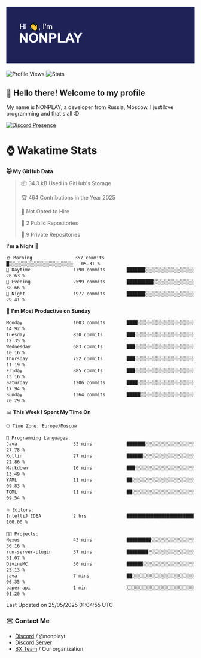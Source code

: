 ![Discord Presence](./header.png)
<br></br>
![Profile Views](https://komarev.com/ghpvc/?username=NONPLAYT&color=blue&style=for-the-badge)
![Stats](https://img.shields.io/badge/0%25-OPTIMIZED-orange?style=for-the-badge)


## :wave: Hello there! Welcome to my profile

My name is NONPLAY, a developer from Russia, Moscow. I just love programming and that's all :D

[![Discord Presence](https://lanyard.cnrad.dev/api/597087584090587177?showDisplayName=true)](https://discord.com/users/597087584090587177) 

# ⌚ Wakatime Stats

<!--START_SECTION:waka-->
**🐱 My GitHub Data** 

> 📦 34.3 kB Used in GitHub's Storage 
 > 
> 🏆 464 Contributions in the Year 2025
 > 
> 🚫 Not Opted to Hire
 > 
> 📜 2 Public Repositories 
 > 
> 🔑 9 Private Repositories 
 > 
**I'm a Night 🦉** 

```text
🌞 Morning                357 commits         █░░░░░░░░░░░░░░░░░░░░░░░░   05.31 % 
🌆 Daytime                1790 commits        ███████░░░░░░░░░░░░░░░░░░   26.63 % 
🌃 Evening                2599 commits        ██████████░░░░░░░░░░░░░░░   38.66 % 
🌙 Night                  1977 commits        ███████░░░░░░░░░░░░░░░░░░   29.41 % 
```
📅 **I'm Most Productive on Sunday** 

```text
Monday                   1003 commits        ████░░░░░░░░░░░░░░░░░░░░░   14.92 % 
Tuesday                  830 commits         ███░░░░░░░░░░░░░░░░░░░░░░   12.35 % 
Wednesday                683 commits         ███░░░░░░░░░░░░░░░░░░░░░░   10.16 % 
Thursday                 752 commits         ███░░░░░░░░░░░░░░░░░░░░░░   11.19 % 
Friday                   885 commits         ███░░░░░░░░░░░░░░░░░░░░░░   13.16 % 
Saturday                 1206 commits        ████░░░░░░░░░░░░░░░░░░░░░   17.94 % 
Sunday                   1364 commits        █████░░░░░░░░░░░░░░░░░░░░   20.29 % 
```


📊 **This Week I Spent My Time On** 

```text
🕑︎ Time Zone: Europe/Moscow

💬 Programming Languages: 
Java                     33 mins             ███████░░░░░░░░░░░░░░░░░░   27.78 % 
Kotlin                   27 mins             ██████░░░░░░░░░░░░░░░░░░░   22.86 % 
Markdown                 16 mins             ███░░░░░░░░░░░░░░░░░░░░░░   13.49 % 
YAML                     11 mins             ██░░░░░░░░░░░░░░░░░░░░░░░   09.83 % 
TOML                     11 mins             ██░░░░░░░░░░░░░░░░░░░░░░░   09.54 % 

🔥 Editors: 
IntelliJ IDEA            2 hrs               █████████████████████████   100.00 % 

🐱‍💻 Projects: 
Nexus                    43 mins             █████████░░░░░░░░░░░░░░░░   36.16 % 
run-server-plugin        37 mins             ████████░░░░░░░░░░░░░░░░░   31.07 % 
DivineMC                 30 mins             ██████░░░░░░░░░░░░░░░░░░░   25.13 % 
java                     7 mins              ██░░░░░░░░░░░░░░░░░░░░░░░   06.35 % 
paper-api                1 min               ░░░░░░░░░░░░░░░░░░░░░░░░░   01.20 % 
```


 Last Updated on 25/05/2025 01:04:55 UTC
<!--END_SECTION:waka-->

### ✉️ Contact Me

- [Discord](https://discord.com/users/597087584090587177) / @nonplayt
- [Discord Server](https://discord.gg/qNyybSSPm5)
- [BX Team](https://github.com/BX-Team) / Our organization
